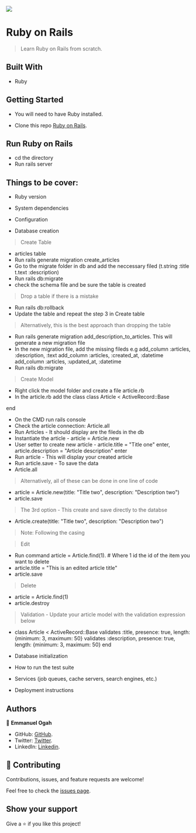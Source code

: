 ![](https://img.shields.io/badge/Microverse-blueviolet)

# Ruby on Rails

> Learn Ruby on Rails from scratch.


## Built With

- Ruby

## Getting Started

- You will need to have Ruby installed.

- Clone this repo [Ruby on Rails](https://github.com/Emmy-github-webdev/ruby-on-rails).

## Run Ruby on Rails

- cd the directory
- Run rails server

## Things to be cover:

* Ruby version

* System dependencies

* Configuration

* Database creation
> Create Table
- articles table
- Run rails generate migration create_articles
- Go to the migrate folder in db and add the neccessary filed (t.string :title t.text :description)
- Run rails db:migrate
- check the schema file and be sure the table is created

> Drop a table if there is a mistake
- Run rails db:rollback
- Update the table and repeat the step 3 in Create table
> Alternatively, this is the best approach than dropping the table
- Run rails generate migration add_description_to_articles. This will generate a new migration file
- In the new migration file, add the missing fileds e.g
add_column :articles, :description, :text
add_column :articles, :created_at, :datetime
add_column :articles, :updated_at, :datetime
- Run rails db:migrate

> Create Model
- Right click the model folder and create a file article.rb
- In the article.rb add the class
class Article < ActiveRecord::Base

end
- On the CMD run rails console
- Check the article connection: Article.all
- Run Articles - It should display are the fileds in the db
- Instantiate the article - article = Article.new
- User setter to create new article - article.title = "Title one" enter, article.description = "Article description" enter
- Run article - This will display your created article
- Run article.save - To save the data
- Article.all
> Alternatively, all of these can be done in one line of code
- article = Article.new(title: "Title two", description: "Description two")
- article.save

> The 3rd option - This create and save directly to the databse
- Article.create(title: "Title two", description: "Description two")


> Note: Following the casing

> Edit
- Run command article = Article.find(1). # Where 1 id the id of the item you want to delete
- article.title = "This is an edited article title"
- article.save

> Delete
- article = Article.find(1)
- article.destroy

> Validation - Update your article model with the validation expression below
- class Article < ActiveRecord::Base
  validates :title, presence: true, length: {minimum: 3, maximum: 50}
  validates :description, presence: true, length: {minimum: 3, maximum: 50}
end

* Database initialization

* How to run the test suite

* Services (job queues, cache servers, search engines, etc.)

* Deployment instructions


## Authors

👤 **Emmanuel Ogah**

- GitHub: [GitHub](https://github.com/Emmy-github-webdev).
- Twitter: [Twitter](https://twitter.com/OgaemmanuelOga).
- LinkedIn: [Linkedin](https://www.linkedin.com/in/emmanuel-oga-16171584/).


## 🤝 Contributing

Contributions, issues, and feature requests are welcome!

Feel free to check the [issues page](https://github.com/Emmy-github-webdev/ruby-on-rails/issues).

## Show your support

Give a ⭐️ if you like this project!


